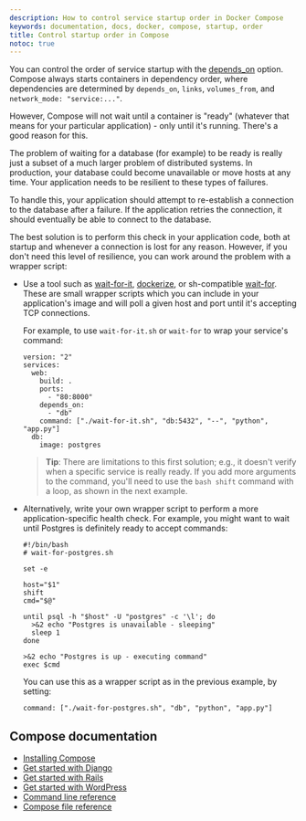 ```yaml
---
description: How to control service startup order in Docker Compose
keywords: documentation, docs, docker, compose, startup, order
title: Control startup order in Compose
notoc: true
---
```


You can control the order of service startup with the
[depends_on](compose-file.md#depends-on) option. Compose always starts
containers in dependency order, where dependencies are determined by
`depends_on`, `links`, `volumes_from`, and `network_mode: "service:..."`.

However, Compose will not wait until a container is "ready" (whatever that means
for your particular application) - only until it's running. There's a good
reason for this.

The problem of waiting for a database (for example) to be ready is really just
a subset of a much larger problem of distributed systems. In production, your
database could become unavailable or move hosts at any time. Your application
needs to be resilient to these types of failures.

To handle this, your application should attempt to re-establish a connection to
the database after a failure. If the application retries the connection,
it should eventually be able to connect to the database.

The best solution is to perform this check in your application code, both at
startup and whenever a connection is lost for any reason. However, if you don't
need this level of resilience, you can work around the problem with a wrapper
script:

-   Use a tool such as [wait-for-it](https://github.com/vishnubob/wait-for-it),
    [dockerize](https://github.com/jwilder/dockerize), or sh-compatible
    [wait-for](https://github.com/Eficode/wait-for). These are small
    wrapper scripts which you can include in your application's image and will
    poll a given host and port until it's accepting TCP connections.

    For example, to use `wait-for-it.sh` or `wait-for` to wrap your service's command:

        version: "2"
        services:
          web:
            build: .
            ports:
              - "80:8000"
            depends_on:
              - "db"
            command: ["./wait-for-it.sh", "db:5432", "--", "python", "app.py"]
          db:
            image: postgres

    >**Tip**: There are limitations to this first solution; e.g., it doesn't verify when a specific service is really ready. If you add more arguments to the command, you'll need to use the `bash shift` command with a loop, as shown in the next example.

-   Alternatively, write your own wrapper script to perform a more application-specific health
    check. For example, you might want to wait until Postgres is definitely
    ready to accept commands:

        #!/bin/bash
        # wait-for-postgres.sh

        set -e

        host="$1"
        shift
        cmd="$@"

        until psql -h "$host" -U "postgres" -c '\l'; do
          >&2 echo "Postgres is unavailable - sleeping"
          sleep 1
        done

        >&2 echo "Postgres is up - executing command"
        exec $cmd

    You can use this as a wrapper script as in the previous example, by setting:

    ```none
    command: ["./wait-for-postgres.sh", "db", "python", "app.py"]
    ```


## Compose documentation

- [Installing Compose](install.md)
- [Get started with Django](django.md)
- [Get started with Rails](rails.md)
- [Get started with WordPress](wordpress.md)
- [Command line reference](./reference/index.md)
- [Compose file reference](compose-file.md)
